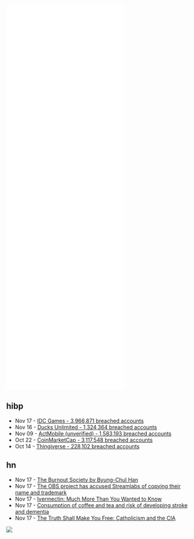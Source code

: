 ![Metrics](https://raw.githubusercontent.com/phixion/phixion/master/metrics.svg)

## hibp

<!--
for https://github.com/phixion/phixion/blob/main/.github/workflows/feeds.yml
-->
<!--START_SECTION:haveibeenpwnd-->
- Nov 17 - [IDC Games - 3,966,871 breached accounts](https://haveibeenpwned.com/PwnedWebsites#IDCGames)
- Nov 16 - [Ducks Unlimited - 1,324,364 breached accounts](https://haveibeenpwned.com/PwnedWebsites#DucksUnlimited)
- Nov 09 - [ActMobile (unverified) - 1,583,193 breached accounts](https://haveibeenpwned.com/PwnedWebsites#ActMobile)
- Oct 22 - [CoinMarketCap - 3,117,548 breached accounts](https://haveibeenpwned.com/PwnedWebsites#CoinMarketCap)
- Oct 14 - [Thingiverse - 228,102 breached accounts](https://haveibeenpwned.com/PwnedWebsites#Thingiverse)
<!--END_SECTION:haveibeenpwnd-->

## hn

<!--
for https://github.com/phixion/phixion/blob/main/.github/workflows/feeds.yml
-->
<!--START_SECTION:hn-->
- Nov 17 - [The Burnout Society by Byung-Chul Han](https://apposition.substack.com/p/the-burnout-society)
- Nov 17 - [The OBS project has accused Streamlabs of copying their name and trademark](https://twitter.com/OBSProject/status/1460782968633499651)
- Nov 17 - [Ivermectin: Much More Than You Wanted to Know](https://astralcodexten.substack.com/p/ivermectin-much-more-than-you-wanted)
- Nov 17 - [Consumption of coffee and tea and risk of developing stroke and dementia](https://journals.plos.org/plosmedicine/article?id=10.1371/journal.pmed.1003830)
- Nov 17 - [The Truth Shall Make You Free: Catholicism and the CIA](https://lareviewofbooks.org/article/the-truth-shall-make-you-free-catholicism-and-the-cia/)
<!--END_SECTION:hn-->

<!--
for https://yhype.me
-->
![](https://hit.yhype.me/github/profile?user_id=13013670)
